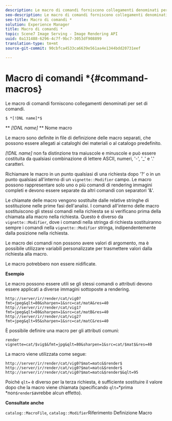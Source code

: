 ```yaml
---
description: Le macro di comandi forniscono collegamenti denominati per set di comandi.
seo-description: Le macro di comandi forniscono collegamenti denominati per set di comandi.
seo-title: Macro di comandi *
solution: Experience Manager
title: Macro di comandi *
topic: Scene7 Image Serving - Image Rendering API
uuid: 0a131488-6296-4c7f-9bc7-3053df908899
translation-type: tm+mt
source-git-commit: 90cbfca4533ca6639e561aa4e1344bdd20731eef

---
```



# Macro di comandi *{#command-macros}

Le macro di comandi forniscono collegamenti denominati per set di comandi.

`$ *[!DNL name]*$`

** *[!DNL name]* ** Nome macro

Le macro sono definite in file di definizione delle macro separati, che possono essere allegati ai cataloghi dei materiali o al catalogo predefinito.

*[!DNL name]* non fa distinzione tra maiuscole e minuscole e può essere costituita da qualsiasi combinazione di lettere ASCII, numeri, &#39;-&#39;, &#39;_&#39; e &#39;.&#39; caratteri.

Richiamare le macro in un punto qualsiasi di una richiesta dopo &#39;?&#39; o in un punto qualsiasi all&#39;interno di un `vignette::Modifier` campo. Le macro possono rappresentare solo uno o più comandi di rendering immagini completi e devono essere separate da altri comandi con separatori &#39;&amp;&#39;.

Le chiamate delle macro vengono sostituite dalle relative stringhe di sostituzione nelle prime fasi dell&#39;analisi. I comandi all&#39;interno delle macro sostituiscono gli stessi comandi nella richiesta se si verificano prima della chiamata alla macro nella richiesta. Questo è diverso da `vignette::Modifier`, dove i comandi nella stringa di richiesta sostituiranno sempre i comandi nella `vignette::Modifier` stringa, indipendentemente dalla posizione nella richiesta.

Le macro dei comandi non possono avere valori di argomento, ma è possibile utilizzare variabili personalizzate per trasmettere valori dalla richiesta alla macro.

Le macro potrebbero non essere nidificate.

**Esempio**

Le macro possono essere utili se gli stessi comandi o attributi devono essere applicati a diverse immagini sottoposte a rendering.

`http://server/ir/render/cat/vig0?fmt=jpeg&qlt=80&sharpen=1&src=cat/matA&res=40 http://server/ir/render/cat/vig1?fmt=jpeg&qlt=80&sharpen=1&src=cat/matB&res=40 http://server/ir/render/cat/vig2?fmt=jpeg&qlt=95&sharpen=1&src=cat/matC&res=40`

È possibile definire una macro per gli attributi comuni:

`render vignette=cat/$vig$&fmt=jpg&qlt=80&sharpen=1&src=cat/$mat$&res=40`

La macro viene utilizzata come segue:

`http://server/ir/render/cat/vig0?$mat=matc&$render$ http://server/ir/render/cat/vig0?$mat=matc&$render$ http://server/ir/render/cat/vig0?$mat=matc&$render$&qlt=95`

Poiché `qlt=` è diverso per la terza richiesta, è sufficiente sostituire il valore dopo che la macro viene chiamata (specificando `qlt=`*prima *non`$render$`avrebbe alcun effetto).

**Consultate anche**

`catalog::MacroFile`, `catalog::Modifier`Riferimento Definizione Macro

<!--<a id="section_297B7FCB285F4891AA76DF8393089931"></a>-->

